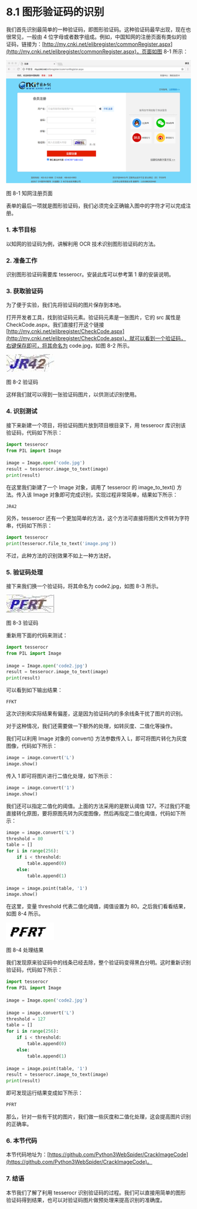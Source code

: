 # 8.1 图形验证码的识别

我们首先识别最简单的一种验证码，即图形验证码。这种验证码最早出现，现在也很常见，一般由 4 位字母或者数字组成。例如，中国知网的注册页面有类似的验证码，链接为：[http://my.cnki.net/elibregister/commonRegister.aspx](http://my.cnki.net/elibregister/commonRegister.aspx)，页面如图 8-1 所示：

![](./assets/8-1.png)

图 8-1 知网注册页面

表单的最后一项就是图形验证码，我们必须完全正确输入图中的字符才可以完成注册。

### 1. 本节目标

以知网的验证码为例，讲解利用 OCR 技术识别图形验证码的方法。

### 2. 准备工作

识别图形验证码需要库 tesserocr。安装此库可以参考第 1 章的安装说明。

### 3. 获取验证码

为了便于实验，我们先将验证码的图片保存到本地。

打开开发者工具，找到验证码元素。验证码元素是一张图片，它的 src 属性是 CheckCode.aspx。我们直接打开这个链接 [http://my.cnki.net/elibregister/CheckCode.aspx](http://my.cnki.net/elibregister/CheckCode.aspx)，就可以看到一个验证码，右键保存即可，将其命名为 code.jpg，如图 8-2 所示。

![](./assets/8-2.jpg)

图 8-2 验证码

这样我们就可以得到一张验证码图片，以供测试识别使用。

### 4. 识别测试

接下来新建一个项目，将验证码图片放到项目根目录下，用 tesserocr 库识别该验证码，代码如下所示：

```python
import tesserocr
from PIL import Image

image = Image.open('code.jpg')
result = tesserocr.image_to_text(image)
print(result)
```
在这里我们新建了一个 Image 对象，调用了 tesserocr 的 image_to_text() 方法。传入该 Image 对象即可完成识别，实现过程非常简单，结果如下所示：
```
JR42
```
另外，tesserocr 还有一个更加简单的方法，这个方法可直接将图片文件转为字符串，代码如下所示：
```python
import tesserocr
print(tesserocr.file_to_text('image.png'))
```

不过，此种方法的识别效果不如上一种方法好。

### 5. 验证码处理

接下来我们换一个验证码，将其命名为 code2.jpg，如图 8-3 所示。

![](./assets/8-3.jpg)

图 8-3 验证码

重新用下面的代码来测试：

```python
import tesserocr
from PIL import Image

image = Image.open('code2.jpg')
result = tesserocr.image_to_text(image)
print(result)
```
可以看到如下输出结果：
```
FFKT
```

这次识别和实际结果有偏差，这是因为验证码内的多余线条干扰了图片的识别。

对于这种情况，我们还需要做一下额外的处理，如转灰度、二值化等操作。

我们可以利用 Image 对象的 convert() 方法参数传入 L，即可将图片转化为灰度图像，代码如下所示：

```python
image = image.convert('L')
image.show()
```
传入 1 即可将图片进行二值化处理，如下所示：
```python
image = image.convert('1')
image.show()
```
我们还可以指定二值化的阈值。上面的方法采用的是默认阈值 127。不过我们不能直接转化原图，要将原图先转为灰度图像，然后再指定二值化阈值，代码如下所示：
```python
image = image.convert('L')
threshold = 80
table = []
for i in range(256):
    if i < threshold:
        table.append(0)
    else:
        table.append(1)

image = image.point(table, '1')
image.show()
```

在这里，变量 threshold 代表二值化阈值，阈值设置为 80。之后我们看看结果，如图 8-4 所示。

![](./assets/8-4.jpg)

图 8-4 处理结果

我们发现原来验证码中的线条已经去除，整个验证码变得黑白分明。这时重新识别验证码，代码如下所示：

```python
import tesserocr
from PIL import Image

image = Image.open('code2.jpg')

image = image.convert('L')
threshold = 127
table = []
for i in range(256):
    if i < threshold:
        table.append(0)
    else:
        table.append(1)

image = image.point(table, '1')
result = tesserocr.image_to_text(image)
print(result)
```
即可发现运行结果变成如下所示：
```python
PFRT
```

那么，针对一些有干扰的图片，我们做一些灰度和二值化处理，这会提高图片识别的正确率。

### 6. 本节代码

本节代码地址为：[https://github.com/Python3WebSpider/CrackImageCode](https://github.com/Python3WebSpider/CrackImageCode)。

### 7. 结语

本节我们了解了利用 tesserocr 识别验证码的过程。我们可以直接用简单的图形验证码得到结果，也可以对验证码图片做预处理来提高识别的准确度。